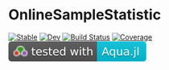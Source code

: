 # OnlineSampleStatistic

[![Stable](https://img.shields.io/badge/docs-stable-blue.svg)](https://FerreolS.github.io/OnlineSampleStatistic.jl/stable/)
[![Dev](https://img.shields.io/badge/docs-dev-blue.svg)](https://FerreolS.github.io/OnlineSampleStatistic.jl/dev/)
[![Build Status](https://github.com/FerreolS/OnlineSampleStatistic.jl/actions/workflows/CI.yml/badge.svg?branch=master)](https://github.com/FerreolS/OnlineSampleStatistic.jl/actions/workflows/CI.yml?query=branch%3Amaster)
[![Coverage](https://codecov.io/gh/FerreolS/OnlineSampleStatistic.jl/branch/master/graph/badge.svg)](https://codecov.io/gh/FerreolS/OnlineSampleStatistic.jl)
[![Aqua](https://raw.githubusercontent.com/JuliaTesting/Aqua.jl/master/badge.svg)](https://github.com/JuliaTesting/Aqua.jl)
